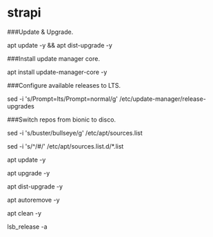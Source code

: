 # strapi

###Update & Upgrade.

apt update -y && apt dist-upgrade -y

###Install update manager core.

apt install update-manager-core -y

###Configure available releases to LTS.

sed -i 's/Prompt=lts/Prompt=normal/g' /etc/update-manager/release-upgrades

###Switch repos from bionic to disco.

sed -i 's/buster/bullseye/g' /etc/apt/sources.list

sed -i 's/^/#/' /etc/apt/sources.list.d/*.list

apt update -y

apt upgrade -y

apt dist-upgrade -y

apt autoremove -y

apt clean -y

lsb_release -a
